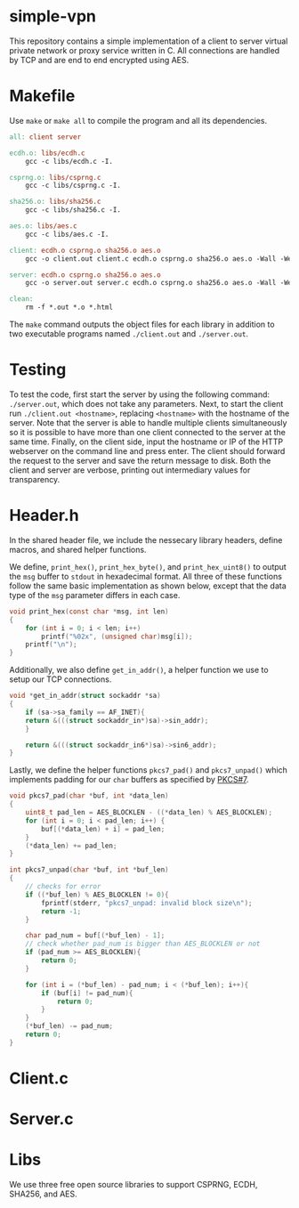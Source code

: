 # simple-vpn
This repository contains a simple implementation of a client to server virtual private network or proxy service written in C. All connections are handled by TCP and are end to end encrypted using AES. 

# Makefile
Use `make` or `make all` to compile the program and all its dependencies.

```makefile
all: client server

ecdh.o: libs/ecdh.c
    gcc -c libs/ecdh.c -I.

csprng.o: libs/csprng.c
    gcc -c libs/csprng.c -I.

sha256.o: libs/sha256.c
    gcc -c libs/sha256.c -I.

aes.o: libs/aes.c
    gcc -c libs/aes.c -I.

client: ecdh.o csprng.o sha256.o aes.o
    gcc -o client.out client.c ecdh.o csprng.o sha256.o aes.o -Wall -Werror -I.

server: ecdh.o csprng.o sha256.o aes.o
    gcc -o server.out server.c ecdh.o csprng.o sha256.o aes.o -Wall -Werror -I.

clean:
    rm -f *.out *.o *.html
```

The `make` command outputs the object files for each library in addition to two executable programs named `./client.out` and `./server.out`.

# Testing
To test the code, first start the server by using the following command: `./server.out`, which does not take any parameters. Next, to start the client run `./client.out <hostname>`, replacing `<hostname>` with the hostname of the server. Note that the server is able to handle multiple clients simultaneously so it is possible to have more than one client connected to the server at the same time. Finally, on the client side, input the hostname or IP of the HTTP webserver on the command line and press enter. The client should forward the request to the server and save the return message to disk. Both the client and server are verbose, printing out intermediary values for transparency.

# Header.h
In the shared header file, we include the nessecary library headers, define macros, and shared helper functions.

We define, `print_hex()`, `print_hex_byte()`, and `print_hex_uint8()` to output the `msg` buffer to `stdout` in hexadecimal format. All three of these functions follow the same basic implementation as shown below, except that the data type of the `msg` parameter differs in each case.
```c
void print_hex(const char *msg, int len)
{
    for (int i = 0; i < len; i++)
        printf("%02x", (unsigned char)msg[i]);
    printf("\n");
}
```

Additionally, we also define `get_in_addr()`, a helper function we use to setup our TCP connections.
```c
void *get_in_addr(struct sockaddr *sa)
{
    if (sa->sa_family == AF_INET){
    return &(((struct sockaddr_in*)sa)->sin_addr);
    }

    return &(((struct sockaddr_in6*)sa)->sin6_addr);
}
```

Lastly, we define the helper functions `pkcs7_pad()` and `pkcs7_unpad()` which implements padding for our `char` buffers as specified by [PKCS#7](https://datatracker.ietf.org/doc/html/rfc2315).

```c
void pkcs7_pad(char *buf, int *data_len)
{
    uint8_t pad_len = AES_BLOCKLEN - ((*data_len) % AES_BLOCKLEN);
    for (int i = 0; i < pad_len; i++) {
        buf[(*data_len) + i] = pad_len;
    }
    (*data_len) += pad_len;
}
```

```c
int pkcs7_unpad(char *buf, int *buf_len)
{
    // checks for error
    if ((*buf_len) % AES_BLOCKLEN != 0){
        fprintf(stderr, "pkcs7_unpad: invalid block size\n");
        return -1;
    }

    char pad_num = buf[(*buf_len) - 1];
    // check whether pad_num is bigger than AES_BLOCKLEN or not
    if (pad_num >= AES_BLOCKLEN){
        return 0;
    }

    for (int i = (*buf_len) - pad_num; i < (*buf_len); i++){
        if (buf[i] != pad_num){
            return 0;
        }
    }
    (*buf_len) -= pad_num;
    return 0;
}
```

# Client.c

# Server.c

# Libs
We use three free open source libraries to support CSPRNG, ECDH, SHA256, and AES.
